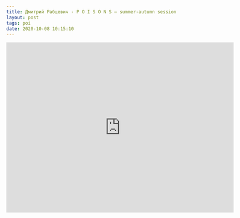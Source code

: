 ```yaml
---
title: Дмитрий Рабцевич - P O I S O N S — summer-autumn session
layout: post
tags: poi
date: 2020-10-08 10:15:10
---
```

<iframe width="603" height="452" src="https://www.youtube.com/embed/fwe6xELBU1s" frameborder="0" allowfullscreen="true"></iframe>
